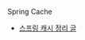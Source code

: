 Spring Cache
- [스프링 캐시 정리 글](https://pepper-concrete-455.notion.site/Spring-Cache-d80a834e84ff44fd95e9f0af161aa172)
